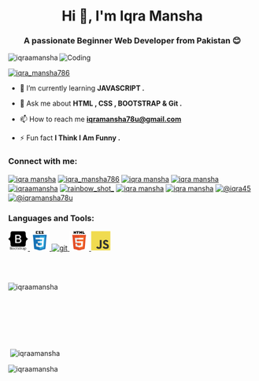 <!-- ![MasterHead](https://1.bp.blogspot.com/-7A4WynwLsMw/XbBpCXG8fHI/AAAAAAAAMt4/uOa1bpLskYgrwGbllhSu2SDj_Mig8SXJQCLcBGAsYHQ/s1600/2000_600px.gif) -->
 


<h1 align="center">Hi 👋, I'm Iqra Mansha
</h1>
<h3 align="center">A passionate Beginner Web Developer from Pakistan 😊</h3>
<img align="right" alt="Coding" width="400" src="https://mir-s3-cdn-cf.behance.net/project_modules/disp/601014116770475.6068beff4640a.gif">

<p align="left"> <img src="https://komarev.com/ghpvc/?username=iqraamansha&label=Profile%20views&color=0e75b6&style=flat" alt="iqraamansha" /> </p>

<p align="left"> <a href="https://twitter.com/iqra_mansha786" target="blank"><img src="https://img.shields.io/twitter/follow/iqra_mansha786?logo=twitter&style=for-the-badge" alt="iqra_mansha786" /></a> </p>

- 🌱 I’m currently learning **JAVASCRIPT .**

- 💬 Ask me about **HTML , CSS , BOOTSTRAP & Git .**

- 📫 How to reach me **iqramansha78u@gmail.com**

- ⚡ Fun fact **I Think I Am Funny .**

<h3 align="left">Connect with me:</h3>
<p align="left">
<a href="https://codepen.io/Iqra-Mansha" target="blank"><img align="center" src="https://raw.githubusercontent.com/rahuldkjain/github-profile-readme-generator/master/src/images/icons/Social/codepen.svg" alt="iqra mansha" height="30" width="40" /></a>
<a href="https://twitter.com/iqra_mansha786" target="blank"><img align="center" src="https://raw.githubusercontent.com/rahuldkjain/github-profile-readme-generator/master/src/images/icons/Social/twitter.svg" alt="iqra_mansha786" height="30" width="40" /></a>
<a href="https://www.linkedin.com/in/iqra-mansha/" target="blank"><img align="center" src="https://raw.githubusercontent.com/rahuldkjain/github-profile-readme-generator/master/src/images/icons/Social/linked-in-alt.svg" alt="iqra mansha" height="30" width="40" /></a>
<a href="https://stackoverflow.com/users/21796117/iqra-mansha" target="blank"><img align="center" src="https://raw.githubusercontent.com/rahuldkjain/github-profile-readme-generator/master/src/images/icons/Social/stack-overflow.svg" alt="iqra mansha" height="30" width="40" /></a>
<a href="https://codesandbox.com/iqraamansha" target="blank"><img align="center" src="https://raw.githubusercontent.com/rahuldkjain/github-profile-readme-generator/master/src/images/icons/Social/codesandbox.svg" alt="iqraamansha" height="30" width="40" /></a>
<a href="https://instagram.com/rainbow_shot_" target="blank"><img align="center" src="https://raw.githubusercontent.com/rahuldkjain/github-profile-readme-generator/master/src/images/icons/Social/instagram.svg" alt="rainbow_shot_" height="30" width="40" /></a>
<a href="https://dribbble.com/Iqra_Mansha" target="blank"><img align="center" src="https://raw.githubusercontent.com/rahuldkjain/github-profile-readme-generator/master/src/images/icons/Social/dribbble.svg" alt="iqra mansha" height="30" width="40" /></a>
<a href="https://www.behance.net/iqramansha78u" target="blank"><img align="center" src="https://raw.githubusercontent.com/rahuldkjain/github-profile-readme-generator/master/src/images/icons/Social/behance.svg" alt="iqra mansha" height="30" width="40" /></a>
<a href="https://hashnode.com/@iqra45" target="blank"><img align="center" src="https://raw.githubusercontent.com/rahuldkjain/github-profile-readme-generator/master/src/images/icons/Social/hashnode.svg" alt="@iqra45" height="30" width="40" /></a>
<a href="https://medium.com/@iqramansha78u" target="blank"><img align="center" src="https://raw.githubusercontent.com/rahuldkjain/github-profile-readme-generator/master/src/images/icons/Social/medium.svg" alt="@iqramansha78u" height="30" width="40" /></a>
</p>

<h3 align="left">Languages and Tools:</h3>
<p align="left"> <a href="https://getbootstrap.com" target="_blank" rel="noreferrer"> <img src="https://raw.githubusercontent.com/devicons/devicon/master/icons/bootstrap/bootstrap-plain-wordmark.svg" alt="bootstrap" width="40" height="40"/> </a> <a href="https://www.w3schools.com/css/" target="_blank" rel="noreferrer"> <img src="https://raw.githubusercontent.com/devicons/devicon/master/icons/css3/css3-original-wordmark.svg" alt="css3" width="40" height="40"/> </a> <a href="https://git-scm.com/" target="_blank" rel="noreferrer"> <img src="https://www.vectorlogo.zone/logos/git-scm/git-scm-icon.svg" alt="git" width="40" height="40"/> </a> <a href="https://www.w3.org/html/" target="_blank" rel="noreferrer"> <img src="https://raw.githubusercontent.com/devicons/devicon/master/icons/html5/html5-original-wordmark.svg" alt="html5" width="40" height="40"/> </a> <a href="https://developer.mozilla.org/en-US/docs/Web/JavaScript" target="_blank" rel="noreferrer"> <img src="https://raw.githubusercontent.com/devicons/devicon/master/icons/javascript/javascript-original.svg" alt="javascript" width="40" height="40"/> </a> </p>
<br> 
<br>
<p><img align="left" src="https://github-readme-stats.vercel.app/api/top-langs?username=iqraamansha&show_icons=true&locale=en&layout=compact" alt="iqraamansha" /></p>
<br>
<br>
<br>
<br>
<br>
<br>
<br>



<p>&nbsp;<img align="center" src="https://github-readme-stats.vercel.app/api?username=iqraamansha&show_icons=true&locale=en" alt="iqraamansha" /></p>

<p><img align="center" src="https://github-readme-streak-stats.herokuapp.com/?user=iqraamansha&" alt="iqraamansha" /></p>

